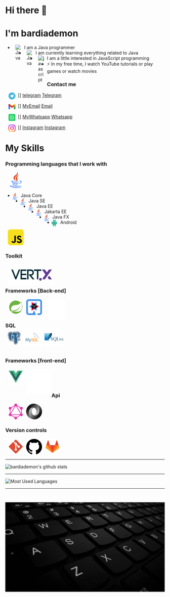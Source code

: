 # Hi there 👋

# I'm bardiademon

- [<img style="margin-left: 8px;margin-right: 8px;" align="left" alt="Java" title="Java" width="20px" src="https://www.bardiademon.com/public/icons/java.svg" />][MyWebsite]
  I am a Java programmer
- [<img style="margin-left: 8px;margin-right: 8px;" align="left" alt="Java" title="Java" width="20px" src="https://www.bardiademon.com/public/icons/java.svg" />][MyWebsite]
  I am currently learning everything related to Java</br>
- [<img style="margin-left: 8px;margin-right: 8px;" align="left" alt="javascript" title="javascript" width="20px" src="https://www.bardiademon.com/public/icons/javascript.svg" />][MyWebsite]
  I am a little interested in JavaScript programming
- ⚡ In my free time, I watch YouTube tutorials or play games or watch movies

### Contact me

[<img style="margin-left: 10px;margin-right: 8px" align="left" alt="bardiademon | Telegram" width="22px" src="icons/telegram.svg" />] [telegram] [Telegram]
<br/>
<br/>
[<img style="margin-left: 10px;margin-right: 8px;" align="left" alt="bardiademon | Gmail" width="22px" src="icons/gmail.svg" />] [MyEmail] [Email][MyEmail]
<br/>
<br/>
[<img style="margin-left: 10px;margin-right: 8px;" align="left" alt="bardiademon | Whatsapp" width="22px" src="icons/whatsapp.svg" />] [MyWhatsapp] [Whatsapp][MyWhatsapp]
<br/>
<br/>
[<img style="margin-left: 10px;margin-right: 8px;" align="left" alt="bardiademon | Whatsapp" width="22px" src="icons/instagram.svg" />] [Instagram] [Instagram][MyWhatsapp]

# My Skills

### Programming languages that I work with

[<img style="margin-left: 8px;" align="left" alt="Java" title="Java" width="50px" src="icons/java.svg" />][MyWebsite]

<br/>
<br/>
<br/>

- [<img style="margin-left: -5px;;margin-right: 8px" align="left" alt="Java" title="Java" width="22px" src="icons/java.svg" />][MyWebsite]
  Java Core
- [<img style="margin-left: -5px;;margin-right: 8px" align="left" alt="Java" title="Java" width="22px" src="icons/java.svg" />][MyWebsite]
  Java SE
- [<img style="margin-left: -5px;;margin-right: 8px" align="left" alt="Java" title="Java" width="22px" src="icons/java.svg" />][MyWebsite]
  Java EE
- [<img style="margin-left: -5px;;margin-right: 8px" align="left" alt="Java" title="Java" width="22px" src="icons/java.svg" />][MyWebsite]
  Jakarta EE
- [<img style="margin-left: -5px;;margin-right: 8px" align="left" alt="Java" title="Java" width="22px" src="icons/java.svg" />][MyWebsite]
  Java FX
- [<img style="margin-left: -5px;;margin-right: 8px" align="left" alt="Java" title="Java" width="22px" src="icons/android.svg" />][MyWebsite]
  Android

[<img style="margin-left: 8px;" align="left" alt="javascript" title="Javascript" width="50px" src="icons/javascript.svg" />][MyWebsite]

<br/>
<br/>
<br/>

### Toolkit

[<img style="margin-left: 8px;" align="left" alt="Spring-Boot" title="Vert.X" width="150px" src="icons/vert.x.png" />][MyWebsite]

<br/>
<br/>
<br/>

### Frameworks [Back-end]

[<img style="margin-left: 8px;" align="left" alt="Spring-Boot" title="Spring-Boot" width="50px" src="icons/spring-boot.svg" />][MyWebsite]
[<img style="margin-left: 8px;" align="left" alt="Quarkus" title="Quarkus" width="50px" src="icons/quarkus.svg" />][MyWebsite]
[<img style="margin-left: 8px;" align="left" alt="Micronaut" title="Micronaut" width="65px" src="icons/micronaut.svg" />][MyWebsite]

<br/>
<br/>
<br/>

### SQL

[<img style="margin-left: 8px;margin-top: -8px;" align="left" alt="PostgreSQL" title="MySQL" width="40px" src="icons/postgresql.png" />][MyWebsite]
[<img style="margin-left: 8px;margin-top: -20px;" align="left" alt="MySQL" title="MySQL" width="60px" src="icons/mysql.svg" />][MyWebsite]
[<img style="margin-left: 8px;margin-top: -20px;" align="left" alt="SQLite" title="Sqlite" width="60px" src="/icons/sqlite.svg" />][MyWebsite]

<br/>
<br/>
<br/>

### Frameworks [front-end]

[<img style="margin-left: 8px;" align="left" alt="VueJS" title="VueJS" width="50px" src="icons/vuejs.svg" />][MyWebsite]
[<img style="margin-left: 8px;" align="left" alt="JQuery" title="JQuery" width="80px" src="icons/jquery.svg" />][MyWebsite]

<br/>
<br/>
<br/>

### Api

[<img style="margin-left: 8px;" align="left" alt="GraphQL" title="GraphQL" width="50px" src="icons/graphql.svg" />][MyWebsite]
[<img style="margin-left: 8px;" align="left" alt="JSON" title="JSON" width="50px" src="icons/json.svg" />][MyWebsite]

<br/>
<br/>
<br/>

### Version controls

[<img style="margin-left: 8px;" align="left" alt="Git" title="Git" width="50px" src="icons/git.svg" />][MyWebsite]
[<img style="margin-left: 8px;" align="left" alt="GitHub" title="GitHub" width="50px" src="icons/github.svg" />][MyWebsite]
[<img style="margin-left: 8px;" align="left" alt="GitLab" title="GitLab" width="50px" src="icons/gitlab.svg" />][MyWebsite]

<br />
<br />
<br />

---

![bardiademon's github stats](https://github-readme-stats.vercel.app/api?username=bardiademon&show_icons=true)

---

![Most Used Languages](https://github-readme-stats.vercel.app/api/top-langs/?username=bardiademon&layout=compact)

---

[MyWebsite]: https://www.bardiademon.com

[github]: https://github.com/bardiademon

[Instagram]: https://instagram.com/bardianamjoo

[Telegram]: https://t.me/bardiademon

[MyEmail]: mailto:bardiademon@gmail.com

[MyWhatsapp]: https://wa.me/989170221393

<h3 align="center"> 
<br>
<img src="images/bardiademon.gif"  alt="https://bardiademon.com"/>
</h3>
<br>
<br>  
